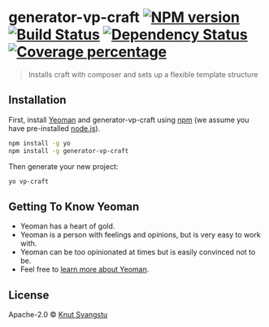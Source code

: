 # generator-vp-craft [![NPM version][npm-image]][npm-url] [![Build Status][travis-image]][travis-url] [![Dependency Status][daviddm-image]][daviddm-url] [![Coverage percentage][coveralls-image]][coveralls-url]
> Installs craft with composer and sets up a flexible template structure

## Installation

First, install [Yeoman](http://yeoman.io) and generator-vp-craft using [npm](https://www.npmjs.com/) (we assume you have pre-installed [node.js](https://nodejs.org/)).

```bash
npm install -g yo
npm install -g generator-vp-craft
```

Then generate your new project:

```bash
yo vp-craft
```

## Getting To Know Yeoman

 * Yeoman has a heart of gold.
 * Yeoman is a person with feelings and opinions, but is very easy to work with.
 * Yeoman can be too opinionated at times but is easily convinced not to be.
 * Feel free to [learn more about Yeoman](http://yeoman.io/).

## License

Apache-2.0 © [Knut Svangstu]()


[npm-image]: https://badge.fury.io/js/generator-vp-craft.svg
[npm-url]: https://npmjs.org/package/generator-vp-craft
[travis-image]: https://travis-ci.org/KnutSv/generator-vp-craft.svg?branch=master
[travis-url]: https://travis-ci.org/KnutSv/generator-vp-craft
[daviddm-image]: https://david-dm.org/KnutSv/generator-vp-craft.svg?theme=shields.io
[daviddm-url]: https://david-dm.org/KnutSv/generator-vp-craft
[coveralls-image]: https://coveralls.io/repos/KnutSv/generator-vp-craft/badge.svg
[coveralls-url]: https://coveralls.io/r/KnutSv/generator-vp-craft
